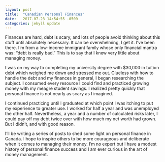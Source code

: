 ```yaml
---
layout: post
title:  "Canadian Personal Finances"
date:   2017-07-23 14:54:55 -0500
categories: jekyll update
---
```


Finances are hard, debt is scary, and lots of people avoid thinking about this stuff until absolutely necessary. It can be overwhelming, I get it. I’ve been there. I’m from a low-income immigrant family whose only financial mantra was: “debt is really bad.” This is to say that I knew very little about managing money. 

I was on my way to completing my university degree with $30,000 in tuition debt which weighed me down and stressed me out. Clueless with how to handle the debt and my finances in general, I began researching the subject. I consumed every resource I could find and practiced growing money with my meagre student savings. I realized pretty quickly that personal finance is not nearly as scary as I imagined. 

I continued practicing until I graduated at which point I was itching to put my experience to greater use. I worked for half a year and was unemployed the other half. Nevertheless, a year and a number of calculated risks later, I could pay off my debt twice over with how much my net worth had grown. But I didn’t, and with good reason. 

I’ll be writing a series of posts to shed some light on personal finance in Canada. I hope to inspire others to be more courageous and deliberate when it comes to managing their money. I’m no expert but I have a modest history of personal finance success and I am ever curious in the art of money management.
